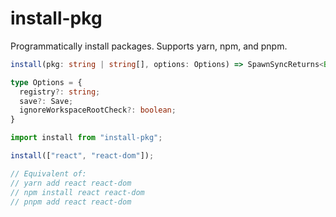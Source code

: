 # install-pkg
Programmatically install packages. Supports yarn, npm, and pnpm.

```ts
install(pkg: string | string[], options: Options) => SpawnSyncReturns<Buffer>

type Options = {
  registry?: string;
  save?: Save;
  ignoreWorkspaceRootCheck?: boolean;
}
```

```ts
import install from "install-pkg";

install(["react", "react-dom"]);

// Equivalent of:
// yarn add react react-dom
// npm install react react-dom
// pnpm add react react-dom
```
